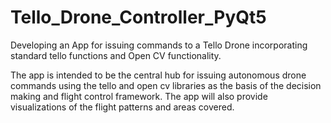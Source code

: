 # Tello_Drone_Controller_PyQt5
Developing an App for issuing commands to a Tello Drone incorporating standard tello functions and Open CV functionality. 

The app is intended to be the central hub for issuing autonomous drone commands using the tello and open cv libraries as the basis of the decision making and flight control framework. The app will also provide visualizations of the flight patterns and areas covered. 
